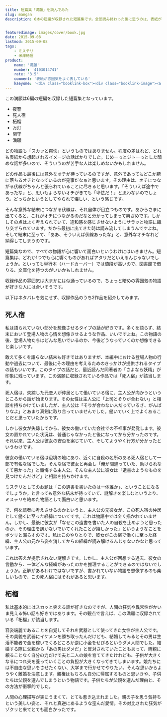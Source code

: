 ```yaml
---
title: 短篇集「満願」を読んでみた
slug: mangan
description: 6本の短編が収録された短篇集です。全部読み終わった後に思うのは、表紙がこの短篇集の雰囲気を実によく表しているということです。暗いとか悲しげとか、はかなげ、妖しげなんて言葉がよく似合うんじゃないかなと思います。


featuredimage: images/cover/book.jpg
date: 2015-09-08
lastmod: 2015-09-08
tags: 
    - ミステリ
    - 米澤穂信
product:
    name: '満願'
    number: '4103014741'
    rate: '3.5'
    comment: '表紙が雰囲気をよく表している'
    kaeyome: '<div class="booklink-box"><div class="booklink-image"><a href="https://www.amazon.co.jp/exec/obidos/asin/4103014741/illusionspace-22/" target="_blank" ><img src="https://ecx.images-amazon.com/images/I/41FtdEgl4hL._SL160_.jpg" style="border: none;" /></a></div><div class="booklink-info"><div class="booklink-name"><a href="https://www.amazon.co.jp/exec/obidos/asin/4103014741/illusionspace-22/" target="_blank" >満願</a><div class="booklink-powered-date">posted with <a href="https://yomereba.com" rel="nofollow" target="_blank">ヨメレバ</a></div></div><div class="booklink-detail">米澤 穂信 新潮社 2014-03-20    </div><div class="booklink-link2"><div class="shoplinkamazon"><a href="https://www.amazon.co.jp/exec/obidos/asin/4103014741/illusionspace-22/" target="_blank" >Amazon</a></div><div class="shoplinkkindle"><a href="https://www.amazon.co.jp/exec/obidos/ASIN/B00N8GBOLW/illusionspace-22/" target="_blank" >Kindle</a></div><div class="shoplinkrakuten"><a href="https://hb.afl.rakuten.co.jp/hgc/11acbc01.369b1bf6.11acbc02.cabf9fe9/?pc=http%3A%2F%2Fbooks.rakuten.co.jp%2Frb%2F12674810%2F%3Fscid%3Daf_ich_link_urltxt%26m%3Dhttp%3A%2F%2Fm.rakuten.co.jp%2Fev%2Fbook%2F" target="_blank" >楽天ブックス</a></div>                  	  <div class="shoplinkkino"><a href="https://ck.jp.ap.valuecommerce.com/servlet/referral?sid=3085416&pid=882196163&vc_url=http%3A%2F%2Fwww.kinokuniya.co.jp%2Ff%2Fdsg-01-9784103014744" target="_blank" >紀伊國屋書店<img src="https://ad.jp.ap.valuecommerce.com/servlet/gifbanner?sid=3085416&pid=882196163" height="1" width="1" border="0"></a></div>	  	  	</div></div><div class="booklink-footer"></div></div>'
---
```


この満願は6編の短編を収録した短篇集となっています。

<ul>
<li>夜警</li>
<li>死人宿</li>
<li>柘榴</li>
<li>万灯</li>
<li>関守</li>
<li>満願</li>
</ul>

どの物語も「スカッと爽快」というものではありません。程度の差はれど、どれも表紙から想起されるイメージの話ばかりでした。じめーっとジトーっとした暗めな話が多いので、そういうのが苦手な人は楽しめないかもしれません。

どの作品も最後には意外なオチが待っているのですが、意外であってもどこか腑に落ちるオチとなっているのが見事だなぁと思います。その理由は、オチにつながる伏線がちゃんと張られていることに尽きると思います。「そういえば途中であったな」と、思いもよらないオチがきても「卑怯だ！」と思わないのでしょう。どっちかというとしてやられて悔しい、という感じです。

そんな意外な結末につながる伏線は、それ自体が目立つものです。あからさまに出てくると、これがオチにつながるのだなと分かってしまって興ざめです。しかしその点はよく考えられていて、違和感を感じさせないようにサラッと物語に織り交ぜられています。だから最初に出てきた時は読み流してしまうんですよね。そして結末に至って、「ああ、そういえば伏線あったな」と、意外なオチなれど納得してしまうのです。

短篇集なので、すべての物語が心に響いて面白いというわけにはいきません。短篇集は、どれか1つでも心に響くものがあればアタリだといえるんじゃないでしょうか。といっても単行本（ハードカーバー）では値段が高いので、図書館で借りる、文庫化を待つのがいいかもしれません。

収録作品の雰囲気は大まかには似通っているので、ちょっと暗めの雰囲気の物語が好きな人には合いそうです。

以下はネタバレを気にせず、収録作品のうち2作品を紹介してみます。


## 死人宿


私は語られていない部分を想像させるタイプの話が好きです。多くを語らず、結末において登場人物の心情を想像させるような作品、いいですよね。この物語の後、登場人物たちはどんな思いでいるのか、今後どうなっていくのか想像できると楽しいです。

敢えて多くを語らない結末も好きではありますが、本編中における登場人物の行動や過去について、最後にその理由を考えるためのきっかけが提供されるタイプの話もいいです。このタイプの話だと、最近読んだ同著者の「さよなら妖精」が印象に残っています。この満願に収録されている作品では「死人宿」が該当します。

死人宿は、失踪した元恋人が仲居として働いている宿に、主人公が向かうというところから話が始まります。その女性は主人公に「上司とそりが合わない」と相談を持ちかけていましたが、主人公は「そりが合わない人だっているさ、がんばりなよ」とあまり真剣に取り合っていませんでした。働いていく上でよくあることだと思っていたからです。

しかし彼女が失踪してから、彼女の働いていた会社での不祥事が発覚します。彼女の置かれていた状況は、普通じゃなかったと後になってから分かったのです。それ以来、主人公は彼女の安否を案じていて、そしてようやく行方が分かったというわけです。

彼女の働いている宿は辺境の地にあり、近くに自殺の名所のある死人宿として一部で有名な宿でした。そんな宿で彼女と再会し「俺が間違っていた、助けられなくて悪かった」と懺悔する主人公。そんな主人公に彼女は「遺書のようなものを見つけたんだけど」と相談を持ちかけます。

ミステリとしてのお題は「この遺書を書いたのは一体誰か」、ということになるでしょうか。と言っても意外な結末が待っていて、謎解きを楽しむというより、ミステリを絡めた物語として面白いと思います。

で、何を読者に考えさせるのかというと、主人公の元彼女が、この死人宿の仲居として働くに至った経緯についてです。これは物語中では全く描かれていません。しかし、最後に彼女が「なぜこの遺書を書いた人の自殺を止めようと思ったのか、その理由を訊かないでいてくれたことが嬉しかった」というようなことをポツリと漏らすのです。私はこのやりとりで、彼女がこの宿で働くに至った経緯、主人公の元から姿を消してからの経緯が読み解けるんじゃないかなと思っています。

これは答えが提示されない謎解きです。しかし、主人公が回想する過去、彼女の言動から、一体どんな経緯があったのかを推理することができるのではないでしょうか。正解があるわけではないですが、書かれていない物語を想像するのも楽しいもので、この死人宿にはそれがあると思います。


## 柘榴


私は基本的にはスカッと笑える話が好きなのですが、人間の狂気や異常性がかいま見える怖い話も好きではあります。その観点で言えば、この満願に収録されている「柘榴」が該当します。

容姿端麗であることを自覚してそれを武器として使ってきた女性が主人公です。その美貌を武器にイケメンを勝ち取ったんだけども、結婚してみるとその男は生活不能者で金を稼いでくるどころか逆に小金をせびるというダメ人間でした。結婚する際に父親から「あの男はダメだ」と反対されていたこともあって、両親に頼ることなく自分の力だけで夫と二人の娘を育ててきたけれども、子供が大きくなるにつれ夫を養っていくことの負担が大きくなってきてしまいます。娘たちには不自由な思いをさせたくない、大学まで行かせてやりたい。そんな思いからようやく離婚を決意します。親権はもちろん自分に帰属するものと思いきや、子供たちは父親を選んでしまうという物語です。子供たちが父親を選んだ理由と、その方法が衝撃的でした。

人間の心理描写が実にうまくて、とても惹き込まれました。親の子を思う気持ちという美しい姿と、それと真逆にあるような歪んだ愛情。その対比された狂気がゾクリと来てとても面白かったです。


  